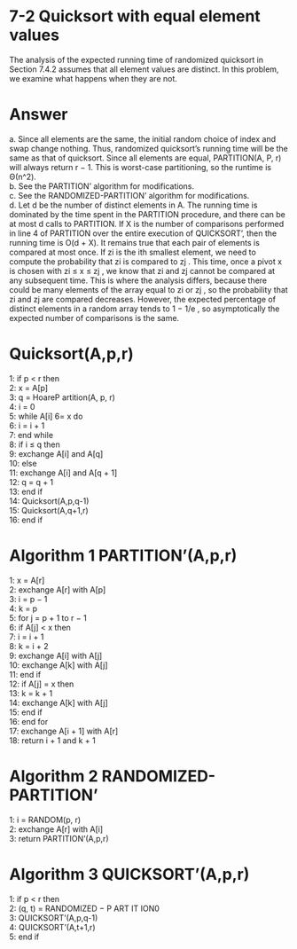 # 7-2 Quicksort with equal element values  
The analysis of the expected running time of randomized quicksort in Section 7.4.2
assumes that all element values are distinct. In this problem, we examine what
happens when they are not.

# Answer  
a. Since all elements are the same, the initial random choice of index and swap
change nothing. Thus, randomized quicksort’s running time will be the same
as that of quicksort. Since all elements are equal, PARTITION(A, P, r) will
always return r − 1. This is worst-case partitioning, so the runtime is Θ(n^2).  
b. See the PARTITION’ algorithm for modifications.  
c. See the RANDOMIZED-PARTITION’ algorithm for modifications.  
d. Let d be the number of distinct elements in A. The running time is dominated
by the time spent in the PARTITION procedure, and there can be at most d
calls to PARTITION. If X is the number of comparisons performed in line 4
of PARTITION over the entire execution of QUICKSORT’, then the running
time is O(d + X). It remains true that each pair of elements is compared
at most once. If zi is the ith smallest element, we need to compute the
probability that zi is compared to zj . This time, once a pivot x is chosen
with zi ≤ x ≤ zj , we know that zi and zj cannot be compared at any
subsequent time. This is where the analysis differs, because there could be
many elements of the array equal to zi or zj , so the probability that zi and
zj are compared decreases. However, the expected percentage of distinct
elements in a random array tends to 1 − 1/e , so asymptotically the expected
number of comparisons is the same.  

# Quicksort(A,p,r)  
1: if p < r then  
2: x = A[p]  
3: q = HoareP artition(A, p, r)  
4: i = 0  
5: while A[i] 6= x do  
6: i = i + 1  
7: end while  
8: if i ≤ q then  
9: exchange A[i] and A[q]  
10: else  
11: exchange A[i] and A[q + 1]  
12: q = q + 1  
13: end if  
14: Quicksort(A,p,q-1)  
15: Quicksort(A,q+1,r)  
16: end if  

# Algorithm 1 PARTITION’(A,p,r)  
1: x = A[r]  
2: exchange A[r] with A[p]  
3: i = p − 1  
4: k = p  
5: for j = p + 1 to r − 1   
6: if A[j] < x then  
7: i = i + 1    
8: k = i + 2  
9: exchange A[i] with A[j]  
10: exchange A[k] with A[j]  
11: end if  
12: if A[j] = x then  
13: k = k + 1  
14: exchange A[k] with A[j]  
15: end if  
16: end for  
17: exchange A[i + 1] with A[r]  
18: return i + 1 and k + 1  

# Algorithm 2 RANDOMIZED-PARTITION’  
1: i = RANDOM(p, r)  
2: exchange A[r] with A[i]  
3: return PARTITION’(A,p,r)  

# Algorithm 3 QUICKSORT’(A,p,r)  
1: if p < r then   
2: (q, t) = RANDOMIZED − P ART IT ION0  
3: QUICKSORT’(A,p,q-1)  
4: QUICKSORT’(A,t+1,r)  
5: end if  
